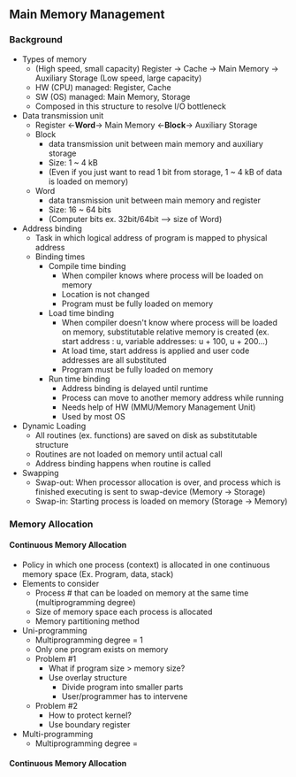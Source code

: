 ## Main Memory Management

### Background
- Types of memory 
    - (High speed, small capacity) Register -> Cache -> Main Memory -> Auxiliary Storage (Low speed, large capacity)
    - HW (CPU) managed: Register, Cache
    - SW (OS) managed: Main Memory, Storage
    - Composed in this structure to resolve I/O bottleneck
- Data transmission unit
    - Register <-**Word**-> Main Memory <-**Block**-> Auxiliary Storage
    - Block
        - data transmission unit between main memory and auxiliary storage
        - Size: 1 ~ 4 kB
        - (Even if you just want to read 1 bit from storage, 1 ~ 4 kB of data is loaded on memory)
    - Word
        - data transmission unit between main memory and register
        - Size: 16 ~ 64 bits
        - (Computer bits ex. 32bit/64bit --> size of Word)
- Address binding
    - Task in which logical address of program is mapped to physical address
    - Binding times
        - Compile time binding
            - When compiler knows where process will be loaded on memory
            - Location is not changed
            - Program must be fully loaded on memory
        - Load time binding
            - When compiler doesn't know where process will be loaded on memory, substitutable relative memory is created (ex. start address : u, variable addresses: u + 100, u + 200...)
            - At load time, start address is applied and user code addresses are all substituted 
            - Program must be fully loaded on memory
        - Run time binding
            - Address binding is delayed until runtime
            - Process can move to another memory address while running
            - Needs help of HW (MMU/Memory Management Unit)
            - Used by most OS
- Dynamic Loading
    - All routines (ex. functions) are saved on disk as substitutable structure
    - Routines are not loaded on memory until actual call
    - Address binding happens when routine is called
- Swapping
    - Swap-out: When processor allocation is over, and process which is finished executing is sent to swap-device (Memory -> Storage)
    - Swap-in: Starting process is loaded on memory (Storage -> Memory)

### Memory Allocation

#### Continuous Memory Allocation
- Policy in which one process (context) is allocated in one continuous memory space (Ex. Program, data, stack)
- Elements to consider
    - Process # that can be loaded on memory at the same time (multiprogramming degree)
    - Size of memory space each process is allocated
    - Memory partitioning method
- Uni-programming
    - Multiprogramming degree = 1
    - Only one program exists on memory
    - Problem #1
        - What if program size > memory size?
        - Use overlay structure
            - Divide program into smaller parts
            - User/programmer has to intervene
    - Problem #2
        - How to protect kernel?
        - Use boundary register
- Multi-programming
    - Multiprogramming degree = 

#### Continuous Memory Allocation